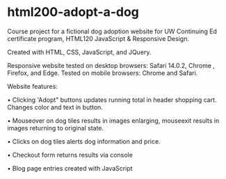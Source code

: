 # html200-adopt-a-dog
Course project for a fictional dog adoption website for UW Continuing Ed certificate program, HTML120 JavaScript & Responsive Design.

Created with HTML, CSS, JavaScript, and JQuery.

Responsive website tested on desktop browsers: Safari 14.0.2, Chrome , Firefox, and Edge. Tested on mobile browsers: Chrome and Safari. 

Website features:

• Clicking 'Adopt" buttons updates running total in header shopping cart. Changes color and text in button.

• Mouseover on dog tiles results in images enlarging, mouseexit results in images returning to original state.

• Clicks on dog tiles alerts dog information and price.

• Checkout form returns results via console

• Blog page entries created with JavaScript